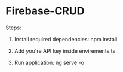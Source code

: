 # Firebase-CRUD
Steps:

1) Install required dependencies:
npm install

2) Add you're API key inside envirements.ts

3) Run application:
ng serve -o
